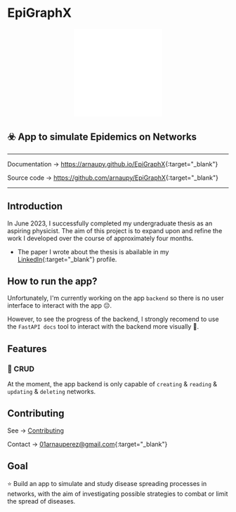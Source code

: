 # EpiGraphX
<center>
<img src=assets/white_logo.png width="200">
</center>

:biohazard: App to simulate Epidemics on Networks
---
---
Documentation -> <https://arnaupy.github.io/EpiGraphX>{:target="_blank"}

Source code -> <https://github.com/arnaupy/EpiGraphX>{:target="_blank"}

---

## Introduction
In June 2023, I successfully completed my undergraduate thesis as an aspiring physicist. The aim of this project is to expand upon and refine the work I developed over the course of approximately four months.

* The paper I wrote about the thesis is abailable in my [LinkedIn](https://www.linkedin.com/in/arnau-perez-perez/){:target="_blank"} profile.

## How to run the app?
Unfortunately, I'm currently working on the app `backend` so there is no user interface to interact with the app :pensive:. 

However, to see the progress of the backend, I strongly recomend to use the `FastAPI docs` tool to interact with the backend more visually :star_struck:.

## Features
### 🔄 CRUD
At the moment, the app backend is only capable of `creating` & `reading` & `updating` & `deleting` networks. 

## Contributing
See -> [Contributing](Contributing.md) 

Contact -> <01arnauperez@gmail.com>{:target="_blank"}

## Goal
:star: Build an app to simulate and study disease spreading processes in networks, with the aim of investigating possible strategies to combat or limit the spread of diseases.


